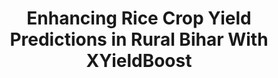 ---
title: "Enhancing Rice Crop Yield Predictions in Rural Bihar With XYieldBoost"
image: 
  path: /assets/images/projects/digital-green-agriculture.jpeg
  thumbnail: /assets/images/projects/digital-green-agriculture.jpeg
categories:
  - Layout
tags:
  - digital greens
  - image
  - layout
last_modified_at: 2024-01-22
---